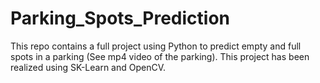 # Parking_Spots_Prediction
This repo contains a full project using Python to predict empty and full spots in a parking (See mp4 video of the parking). This project has been realized using SK-Learn and OpenCV. 
